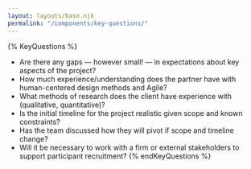 ```yaml
---
layout: layouts/base.njk
permalink: "/components/key-questions/"
---
```


{% KeyQuestions %}
- Are there any gaps — however small! — in expectations about key aspects of the project?
- How much experience/understanding does the partner have with human-centered design methods and Agile?
- What methods of research does the client have experience with (qualitative, quantitative)?
- Is the initial timeline for the project realistic given scope and known constraints?
- Has the team discussed how they will pivot if scope and timeline change?
- Will it be necessary to work with a firm or external stakeholders to support participant recruitment?
{% endKeyQuestions %}
